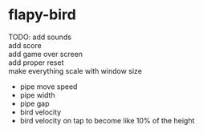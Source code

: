 # flapy-bird

TODO:
add sounds  
add score  
add game over screen  
add proper reset  
make everything scale with window size
- pipe move speed
- pipe width
- pipe gap
- bird velocity
- bird velocity on tap to become like 10% of the height

